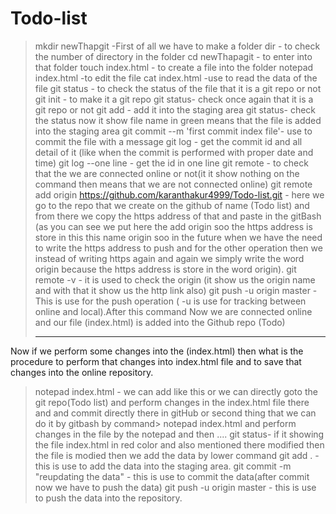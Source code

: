 # Todo-list
> mkdir newThapgit -First of all we have to make a folder 
> dir - to check the number of directory in the folder
> cd newThapagit - to enter into that folder
> touch index.html - to create a file into the folder
> notepad index.html -to edit the file 
> cat index.html -use to read the data of the file 
> git status - to check the status of the file that it is a git repo or not
> git init - to make it a git repo
> git status- check once again that it is a git repo or not
> git add - add it into the staging area 
> git status- check the status now it show file name in green means that the file is added into the staging area
> git commit --m 'first commit index file'- use to commit the file with a message
> git log - get the commit id and all detail of it (like when the commit is performed with proper date and time)
> git log --one line - get the id in one line
> git remote - to check that the we are connected online or not(it it show nothing on the command then means that we are not connected online)
git remote add origin https://github.com/karanthakur4999/Todo-list.git  -   here we go to the repo that we create on the github of name  (Todo list) and from there we copy the https address of that and paste in the gitBash (as you can see we put here the add origin soo the https address is store in this this name origin soo in the future when we have the need to write the https address to push and for the other operation then we instead of writing https again and again we simply write the word origin because the https address is store in the word origin).
>git remote -v - it is used to check the origin (it show us the origin name and with that it show  us the http link also)
>git push -u origin master - This is use for the push operation ( -u is use for  tracking between online and local).After this command Now we are connected online and our file (index.html) is added into the Github repo (Todo)
>___________________________________________________________________________________
Now if we perform some changes into the (index.html) then what is the procedure to perform that changes into index.html file and to save that changes into the online repository.
>notepad index.html - we can add like this or we can directly goto the git repo(Todo list) and perform changes in the index.html file there and and commit directly there in gitHub or second thing that we can do it by gitbash by command> notepad index.html and perform changes in the file by the notepad and then ....
git status- if it showing the file index.html in red color and also mentioned there modified then the file is modied then we add the data by lower command
>git add . - this is use to add the data into the staging area.
>git commit -m "reupdating the data" - this is use to commit the data(after commit now we have to push the data)
>git push -u origin master - this is use to push the data into the repository.
